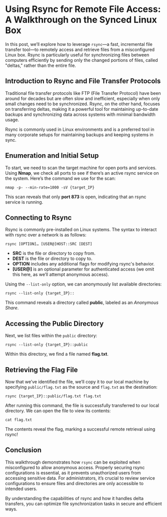 <!DOCTYPE html>
<html lang="en">
<head>
    <meta charset="UTF-8">
    <meta name="viewport" content="width=device-width, initial-scale=1.0">
    <title>Using Rsync for Remote File Access: A Walkthrough on the Synced Linux Box</title>
</head>
<body>

<h1>Using Rsync for Remote File Access: A Walkthrough on the Synced Linux Box</h1>

<p>In this post, we’ll explore how to leverage <code>rsync</code>—a fast, incremental file transfer tool—to remotely access and retrieve files from a misconfigured Linux box. Rsync is particularly useful for synchronizing files between computers efficiently by sending only the changed portions of files, called "deltas," rather than the entire file.</p>

<h2>Introduction to Rsync and File Transfer Protocols</h2>
<p>Traditional file transfer protocols like FTP (File Transfer Protocol) have been around for decades but are often slow and inefficient, especially when only small changes need to be synchronized. Rsync, on the other hand, focuses on transferring deltas, making it a powerful tool for maintaining up-to-date backups and synchronizing data across systems with minimal bandwidth usage.</p>
<p>Rsync is commonly used in Linux environments and is a preferred tool in many corporate setups for maintaining backups and keeping systems in sync.</p>

<h2>Enumeration and Initial Setup</h2>
<p>To start, we need to scan the target machine for open ports and services. Using <b>Nmap</b>, we check all ports to see if there’s an active rsync service on the system. Here’s the command we use for the scan:</p>

<pre><code>nmap -p- --min-rate=1000 -sV {target_IP}</code></pre>

<p>This scan reveals that only <b>port 873</b> is open, indicating that an rsync service is running.</p>

<h2>Connecting to Rsync</h2>
<p>Rsync is commonly pre-installed on Linux systems. The syntax to interact with rsync over a network is as follows:</p>

<pre><code>rsync [OPTION]… [USER@]HOST::SRC [DEST]</code></pre>

<ul>
    <li><b>SRC</b> is the file or directory to copy from.</li>
    <li><b>DEST</b> is the file or directory to copy to.</li>
    <li><b>OPTION</b> includes any additional flags for modifying rsync's behavior.</li>
    <li><b>[USER@]</b> is an optional parameter for authenticated access (we omit this here, as we’ll attempt anonymous access).</li>
</ul>

<p>Using the <code>--list-only</code> option, we can anonymously list available directories:</p>

<pre><code>rsync --list-only {target_IP}::</code></pre>

<p>This command reveals a directory called <b>public</b>, labeled as an <i>Anonymous Share</i>.</p>

<h2>Accessing the Public Directory</h2>
<p>Next, we list files within the <code>public</code> directory:</p>

<pre><code>rsync --list-only {target_IP}::public</code></pre>

<p>Within this directory, we find a file named <b>flag.txt</b>.</p>

<h2>Retrieving the Flag File</h2>
<p>Now that we’ve identified the file, we’ll copy it to our local machine by specifying <code>public/flag.txt</code> as the source and <code>flag.txt</code> as the destination:</p>

<pre><code>rsync {target_IP}::public/flag.txt flag.txt</code></pre>

<p>After running this command, the file is successfully transferred to our local directory. We can open the file to view its contents:</p>

<pre><code>cat flag.txt</code></pre>

<p>The contents reveal the flag, marking a successful remote retrieval using rsync!</p>

<h2>Conclusion</h2>
<p>This walkthrough demonstrates how <code>rsync</code> can be exploited when misconfigured to allow anonymous access. Properly securing rsync configurations is essential, as it prevents unauthorized users from accessing sensitive data. For administrators, it’s crucial to review service configurations to ensure files and directories are only accessible to intended users.</p>
<p>By understanding the capabilities of rsync and how it handles delta transfers, you can optimize file synchronization tasks in secure and efficient ways.</p>

</body>
</html>

